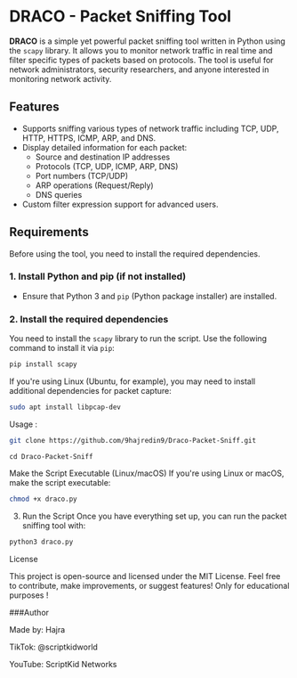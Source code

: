 # DRACO - Packet Sniffing Tool

**DRACO** is a simple yet powerful packet sniffing tool written in Python using the `scapy` library. It allows you to monitor network traffic in real time and filter specific types of packets based on protocols. The tool is useful for network administrators, security researchers, and anyone interested in monitoring network activity.

## Features

- Supports sniffing various types of network traffic including TCP, UDP, HTTP, HTTPS, ICMP, ARP, and DNS.
- Display detailed information for each packet:
  - Source and destination IP addresses
  - Protocols (TCP, UDP, ICMP, ARP, DNS)
  - Port numbers (TCP/UDP)
  - ARP operations (Request/Reply)
  - DNS queries
- Custom filter expression support for advanced users.

## Requirements

Before using the tool, you need to install the required dependencies.

### 1. Install Python and pip (if not installed)
- Ensure that Python 3 and `pip` (Python package installer) are installed.

### 2. Install the required dependencies
You need to install the `scapy` library to run the script. Use the following command to install it via `pip`:

```bash
pip install scapy
```


If you're using Linux (Ubuntu, for example), you may need to install additional dependencies for packet capture:

```bash 
sudo apt install libpcap-dev
```

Usage :

```bash
git clone https://github.com/9hajredin9/Draco-Packet-Sniff.git
```
```
cd Draco-Packet-Sniff
```


Make the Script Executable (Linux/macOS)
If you're using Linux or macOS, make the script executable:

```bash 
chmod +x draco.py
```


3. Run the Script
Once you have everything set up, you can run the packet sniffing tool with:

```bash 
python3 draco.py
```

License

This project is open-source and licensed under the MIT License. Feel free to contribute, make improvements, or suggest features!
Only for educational purposes !

###Author

Made by: Hajra

TikTok: @scriptkidworld

YouTube: ScriptKid Networks
